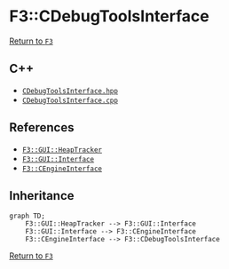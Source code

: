 # F3::CDebugToolsInterface

[Return to `F3`](/docs/F3.md)

## C++

- [`CDebugToolsInterface.hpp`](/c++/include/CDebugToolsInterface.hpp)
- [`CDebugToolsInterface.cpp`](/c++/source/CDebugToolsInterface.cpp)

## References

- [`F3::GUI::HeapTracker`](/docs/F3/GUI/HeapTracker.md)
- [`F3::GUI::Interface`](/docs/F3/GUI/Interface.md)
- [`F3::CEngineInterface`](/docs/F3/CEngineInterface.md)

## Inheritance

```mermaid
graph TD;
    F3::GUI::HeapTracker --> F3::GUI::Interface
    F3::GUI::Interface --> F3::CEngineInterface
    F3::CEngineInterface --> F3::CDebugToolsInterface
```

[Return to `F3`](/docs/F3.md)